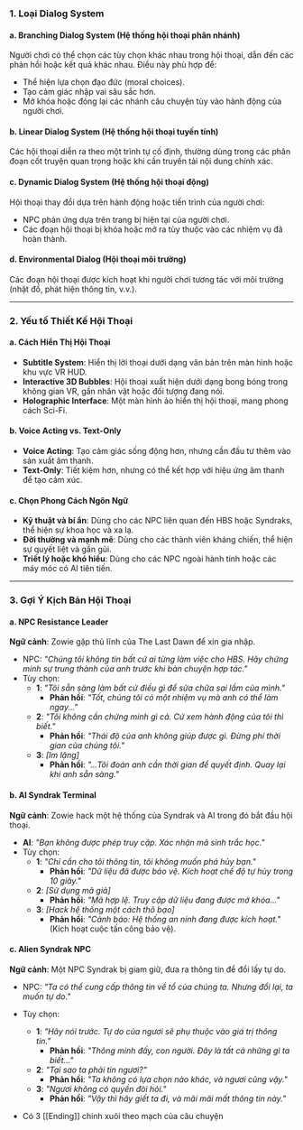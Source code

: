 ### **1. Loại Dialog System**

#### a. **Branching Dialog System (Hệ thống hội thoại phân nhánh)**

Người chơi có thể chọn các tùy chọn khác nhau trong hội thoại, dẫn đến các phản hồi hoặc kết quả khác nhau. Điều này phù hợp để:

- Thể hiện lựa chọn đạo đức (moral choices).
- Tạo cảm giác nhập vai sâu sắc hơn.
- Mở khóa hoặc đóng lại các nhánh câu chuyện tùy vào hành động của người chơi.

#### b. **Linear Dialog System (Hệ thống hội thoại tuyến tính)**

Các hội thoại diễn ra theo một trình tự cố định, thường dùng trong các phân đoạn cốt truyện quan trọng hoặc khi cần truyền tải nội dung chính xác.

#### c. **Dynamic Dialog System (Hệ thống hội thoại động)**

Hội thoại thay đổi dựa trên hành động hoặc tiến trình của người chơi:

- NPC phản ứng dựa trên trang bị hiện tại của người chơi.
- Các đoạn hội thoại bị khóa hoặc mở ra tùy thuộc vào các nhiệm vụ đã hoàn thành.

#### d. **Environmental Dialog (Hội thoại môi trường)**

Các đoạn hội thoại được kích hoạt khi người chơi tương tác với môi trường (nhặt đồ, phát hiện thông tin, v.v.).

---

### **2. Yếu tố Thiết Kế Hội Thoại**

#### a. **Cách Hiển Thị Hội Thoại**

- **Subtitle System**: Hiển thị lời thoại dưới dạng văn bản trên màn hình hoặc khu vực VR HUD.
- **Interactive 3D Bubbles**: Hội thoại xuất hiện dưới dạng bong bóng trong không gian VR, gần nhân vật hoặc đối tượng đang nói.
- **Holographic Interface**: Một màn hình ảo hiển thị hội thoại, mang phong cách Sci-Fi.

#### b. **Voice Acting vs. Text-Only**

- **Voice Acting**: Tạo cảm giác sống động hơn, nhưng cần đầu tư thêm vào sản xuất âm thanh.
- **Text-Only**: Tiết kiệm hơn, nhưng có thể kết hợp với hiệu ứng âm thanh để tạo cảm xúc.

#### c. **Chọn Phong Cách Ngôn Ngữ**

- **Kỹ thuật và bí ẩn**: Dùng cho các NPC liên quan đến HBS hoặc Syndraks, thể hiện sự khoa học và xa lạ.
- **Đời thường và mạnh mẽ**: Dùng cho các thành viên kháng chiến, thể hiện sự quyết liệt và gần gũi.
- **Triết lý hoặc khó hiểu**: Dùng cho các NPC ngoài hành tinh hoặc các máy móc có AI tiên tiến.

---

### **3. Gợi Ý Kịch Bản Hội Thoại**

#### a. **NPC Resistance Leader**

**Ngữ cảnh**: Zowie gặp thủ lĩnh của The Last Dawn để xin gia nhập.

- NPC: _"Chúng tôi không tin bất cứ ai từng làm việc cho HBS. Hãy chứng minh sự trung thành của anh trước khi bàn chuyện hợp tác."_
- Tùy chọn:
    - **1**: _"Tôi sẵn sàng làm bất cứ điều gì để sửa chữa sai lầm của mình."_
        - **Phản hồi**: _"Tốt, chúng tôi có một nhiệm vụ mà anh có thể làm ngay..."_
    - **2**: _"Tôi không cần chứng minh gì cả. Cứ xem hành động của tôi thì biết."_
        - **Phản hồi**: _"Thái độ của anh không giúp được gì. Đừng phí thời gian của chúng tôi."_
    - **3**: _[Im lặng]_
        - **Phản hồi**: _"...Tôi đoán anh cần thời gian để quyết định. Quay lại khi anh sẵn sàng."_

#### b. **AI Syndrak Terminal**

**Ngữ cảnh**: Zowie hack một hệ thống của Syndrak và AI trong đó bắt đầu hội thoại.

- **AI**: _"Bạn không được phép truy cập. Xác nhận mã sinh trắc học."_
- Tùy chọn:
    - **1**: _"Chỉ cần cho tôi thông tin, tôi không muốn phá hủy bạn."_
        - **Phản hồi**: _"Dữ liệu đã được bảo vệ. Kích hoạt chế độ tự hủy trong 10 giây."_
    - **2**: _[Sử dụng mã giả]_
        - **Phản hồi**: _"Mã hợp lệ. Truy cập dữ liệu đang được mở khóa..."_
    - **3**: _[Hack hệ thống một cách thô bạo]_
        - **Phản hồi**: _"Cảnh báo: Hệ thống an ninh đang được kích hoạt."_ (Kích hoạt cuộc tấn công bảo vệ).

#### c. **Alien Syndrak NPC**

**Ngữ cảnh**: Một NPC Syndrak bị giam giữ, đưa ra thông tin để đổi lấy tự do.

- NPC: _"Ta có thể cung cấp thông tin về tổ của chúng ta. Nhưng đổi lại, ta muốn tự do."_
- Tùy chọn:
    - **1**: _"Hãy nói trước. Tự do của ngươi sẽ phụ thuộc vào giá trị thông tin."_
        - **Phản hồi**: _"Thông minh đấy, con người. Đây là tất cả những gì ta biết..."_
    - **2**: _"Tại sao ta phải tin ngươi?"_
        - **Phản hồi**: _"Ta không có lựa chọn nào khác, và ngươi cũng vậy."_
    - **3**: _"Ngươi không có quyền đòi hỏi."_
        - **Phản hồi**: _"Vậy thì hãy giết ta đi, và mãi mãi mất thông tin này."_

- Có 3 [[Ending]] chính xuôi theo mạch của câu chuyện